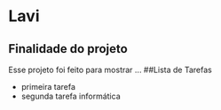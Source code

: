 # Lavi
## Finalidade do projeto 
Esse projeto foi feito para mostrar ...
##Lista de Tarefas
- primeira tarefa
- segunda tarefa
informática 
